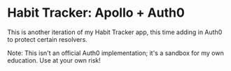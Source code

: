 # Habit Tracker: Apollo + Auth0
This is another iteration of my Habit Tracker app, this time adding in Auth0 to protect certain resolvers.

Note: This isn't an official Auth0 implementation; it's a sandbox for my own education. Use at your own risk!